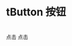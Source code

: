 # tButton 按钮

#
<tButton>点击</tButton>
<tButton type="success">点击</tButton>

<script setup>
    import tButton from '../../packages/button/index.vue'
</script>